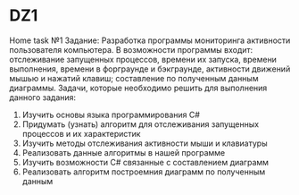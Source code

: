 # DZ1
Home task №1
Задание:
Разработка программы мониторинга активности пользователя компьютера. В возможности программы входит: отслеживание запущенных процессов, времени их запуска, времени выполнения,  времени в форграунде и бэкграунде, активности движений мышью и нажатий клавиш; составление по полученным данным диаграммы.
Задачи, которые необходимо решить для выполнения данного задания:
1) Изучить основы языка программирования C#
2) Придумать (узнать) алгоритм для отслеживания запущенных процессов и их характеристик
3) Изучить методы отслеживания активности мыши и клавиатуры
4) Реализовать данные алгоритмы в нашей программе
5) Изучить возможности С# связанные с составлением диаграмм
6) Реализовать алгоритм построемния диаграмм по полученным данным
